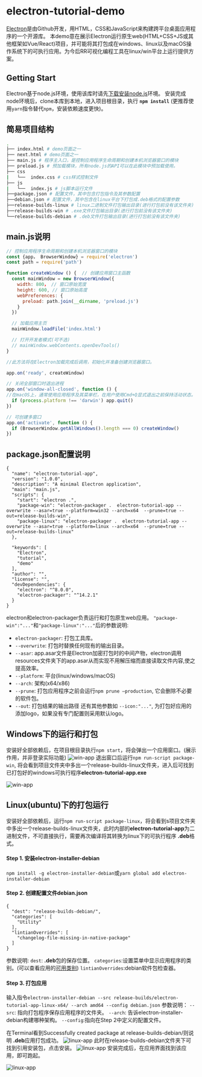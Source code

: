 # electron-tutorial-demo
[Electron](https://www.electronjs.org/docs/tutorial/about)是由Github开发，用HTML，CSS和JavaScript来构建跨平台桌面应用程序的一个开源库。
本demo意在展示Electron运行原生web(HTML+CSS+JS或其他框架如Vue/React)项目，并可能将其打包成在windows、linux以及macOS操作系统下的可执行应用。为今后RR可视化编程工具在linux/win平台上运行提供方案。
## Getting Start
Electron基于node.js环境，使用该库时请先[下载安装node.js](https://nodejs.org/en/)环境。
安装完成node环境后，clone本库到本地，进入项目根目录，执行
**`npm install`**
(更推荐使用`yarn`指令替代`npm`，安装依赖速度更快)。
## 简易项目结构

```sh
.
├── index.html # demo页面之一
├── next.html # demo页面之一
├── main.js # 程序主入口，是控制应用程序生命周期和创建本机浏览器窗口的模块
├── preload.js # 预加载模块，所有node.js的API可以在此模块中预加载使用。
├── css
|   └──  index.css # css样式控制文件
├── js
|   └──  index.js # js脚本运行文件
├──package.json # 配置文件，其中包含打包指令及其参数配置
├──debian.json # 配置文件，其中包含在linux平台下打包成.deb格式的配置参数
├──release-builds-linux # linux二进制文件打包输出目录(进行打包前没有该文件夹)
├──release-builds-win # .exe文件打包输出目录(进行打包前没有该文件夹)
└──release-builds-debian # .deb文件打包输出目录(进行打包前没有该文件夹)
```
## main.js说明
```js
// 控制应用程序生命周期和创建本机浏览器窗口的模块
const {app， BrowserWindow} = require('electron')
const path = require('path')

function createWindow () {  // 创建应用窗口主函数
  const mainWindow = new BrowserWindow({
    width: 800， // 窗口原始宽度
    height: 600, // 窗口原始高度
    webPreferences: {
      preload: path.join(__dirname, 'preload.js')
    }
  })

  // 加载应用主页
  mainWindow.loadFile('index.html')

  // 打开开发者模式(可不选)
  // mainWindow.webContents.openDevTools()
}

//此方法将在Electron加载完成后调用，初始化并准备创建浏览器窗口。

app.on('ready', createWindow)

// 关闭全部窗口时退出进程
app.on('window-all-closed', function () {
//在macOS上，通常使用应用程序及其菜单栏，在用户使用Cmd+Q显式退出之前保持活动状态。
  if (process.platform !== 'darwin') app.quit()
})

// 可创建多窗口
app.on('activate', function () {
  if (BrowserWindow.getAllWindows().length === 0) createWindow()
})


```
## package.json配置说明
```
{
  "name": "electron-tutorial-app",
  "version": "1.0.0",
  "description": "A minimal Electron application",
  "main": "main.js",
  "scripts": {
    "start": "electron .",
    "package-win": "electron-packager .  electron-tutorial-app --overwrite --asar=true --platform=win32 --arch=x64  --prune=true --out=release-builds-win",
    "package-linux": "electron-packager .  electron-tutorial-app --overwrite --asar=true --platform=linux --arch=x64  --prune=true --out=release-builds-linux"
  },

  "keywords": [
    "Electron",
    "tutorial",
    "demo"
  ],
  "author": "",
  "license": "",
  "devDependencies": {
    "electron": "^8.0.0",
    "electron-packager": "^14.2.1"
  }
}
```
electron和electron-packager负责运行和打包原生web应用。
`"package-win":"..."`和`"package-linux":"..."`后的参数说明:
* `electron-packager`: 打包工具库。
* `--overwrite`: 打包时替换任何现有的输出目录。
* `--asar`: app.asar文件是Electron加密打包时的中间产物，electron调用resources文件夹下的app.asar从而实现不用解压缩而直接读取文件内容,使之提高效率。
* `--platform`: 平台(linux/windows/macOS)
* `--arch`: 架构(x64/x86)
* `--prune`: 打包应用程序之前会运行`npm prune –production`, 它会删除不必要的软件包。
* `--out`: 打包结果的输出路径
还有其他参数如 `--icon:"..."`, 为打包好应用的添加logo，如果没有专门配置则采用默认logo。
## Windows下的运行和打包
安装好全部依赖后，在项目根目录执行`npm start`，将会弹出一个应用窗口。(展示作用，并非登录实际功能)
![win-app](https://s2.ax1x.com/2020/02/12/171TG6.png)
退出窗口后运行`npm run-script package-win`, 将会看到项目文件夹中多出一个release-builds-linux文件夹，进入后可找到已打包好的windows可执行程序**electron-tutorial-app.exe**

![win-app](https://s2.ax1x.com/2020/02/12/1717RK.png)
## Linux(ubuntu)下的打包运行
安装好全部依赖后，运行`npm run-script package-linux`，将会看到s项目文件夹中多出一个release-builds-linux文件夹，此时内部的**electron-tutorial-app**为二进制文件，不可直接执行，需要再次编译将其转换为linux下的可执行程序 **.deb**格式。

#### Step 1. 安装electron-installer-debian
`npm install -g electron-installer-debian`或`yarn global add electron-installer-debian`

#### Step 2. 创建配置文件debian.json
```
{
  "dest": "release-builds-debian/",
  "categories": [
    "Utility"
  ],
  "lintianOverrides": [
    "changelog-file-missing-in-native-package"
  ]
}
```
参数说明:
`dest`: **.deb**包的保存位置。
`categories`:设置菜单中显示应用程序的类别。(可以查看应用的[可用类别](https://specifications.freedesktop.org/menu-spec/latest/apa.html))
`lintianOverrides`:debian软件包检查器。
#### Step 3. 打包应用
输入指令`electron-installer-debian --src release-builds/electron-tutorial-app-linux-x64/ --arch amd64 --config debian.json`
参数说明：
`--src`: 指向打包程序保存应用程序的文件夹。
`--arch`: 告诉electron-installer-debian构建哪种架构。
`--config`:指向在Step 2中定义的配置文件。

在Terminal看到Successfully created package at release-builds-debian/则说明 **.deb**应用打包成功。
![linux-app](https://s2.ax1x.com/2020/02/12/171HxO.png)
此时在release-builds-debian文件夹下可找到引用安装包，点击安装。
![linux-app](https://s2.ax1x.com/2020/02/12/171qMD.png)
安装完成后，在应用界面找到该应用，即可跑起。

![linux-app](https://s2.ax1x.com/2020/02/12/171Lse.png)




